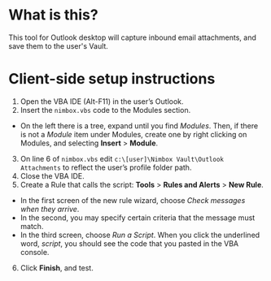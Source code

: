 # What is this?

This tool for Outlook desktop will capture inbound email attachments, and save them to the user's Vault.

# Client-side setup instructions

1. Open the VBA IDE (Alt-F11) in the user’s Outlook.
2. Insert the `nimbox.vbs` code to the Modules section.
  * On the left there is a tree, expand until you find *Modules*. Then, if there is not a *Module* item under Modules, create one by right clicking on Modules, and selecting **Insert** > **Module**.
3. On line 6 of `nimbox.vbs` edit `c:\[user]\Nimbox Vault\Outlook Attachments` to reflect the user’s profile folder path.
4. Close the VBA IDE.
5. Create a Rule that calls the script: **Tools** > **Rules and Alerts** > **New Rule**.
  * In the first screen of the new rule wizard, choose *Check messages when they arrive*.
  * In the second, you may specify certain criteria that the message must match.
  * In the third screen, choose *Run a Script*. When you click the underlined word, *script*, you should see the code that you pasted in the VBA console.
6. Click **Finish**, and test.
